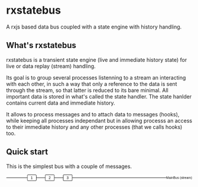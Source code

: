 # rxstatebus
A rxjs based data bus coupled with a state engine with history handling.

## What's rxstatebus 
rxstatebus is a transient state engine (live and immediate history state) for live or data replay (stream) handling. 

Its goal is to group several processes listenning to a stream an interacting with each other, in such a way that only a reference to the data is sent through the stream, so that latter is reduced to its bare minimal. All important data is stored in what's called the state handler. The state hanlder contains current data and immediate history.

It allows to process messages and to attach data to messages (hooks), while keeping all processes independant but in allowing processs an access to their immediate history and any other processes (that we calls hooks) too.

## Quick start

This is the simplest bus with a couple of messages.

![Alt text](img/rxstatebus-main.png?raw=true "Simplest bus")

